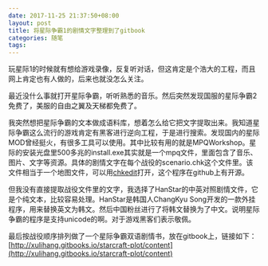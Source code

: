 ```yaml
---
date: 2017-11-25 21:37:50+08:00
layout: post
title: 将星际争霸1的剧情文字整理到了gitbook
categories: 随笔
tags: 
---
```


玩星际1的时候就有想给游戏录像，反复听对话，但这肯定是个浩大的工程，而且网上肯定也有人做的，后来也就没怎么关注。

最近没什么事就打开星际争霸，听听熟悉的音乐。然后突然发现国服的星际争霸2免费了，美服的自由之翼及天梯都免费了。

我突然想把星际争霸的文本做成语料库，想着怎么给它把文字提取出来。我知道星际争霸这么流行的游戏肯定有黑客进行逆向工程，于是进行搜索。发现国内的星际MOD曾经挺火，有很多工具可以使用。其中比较有用的就是MPQWorkshop。星际的安装光盘里500多兆的install.exe其实就是一个mpq文件，里面包含了音乐、图片、文字等资源。具体的剧情文字在每个战役的scenario.chk这个文件里。该文件相当于一个地图文件，可以用[chkedit](http://www.staredit.net/files/2741/)打开，这个程序在github上有开源。

但我没有直接提取战役文件里的文字，我选择了HanStar的中英对照剧情文件，它是个纯文本，比较容易处理。HanStar是韩国人ChangKyu Song开发的一款外挂程序，用来替换英文为韩文。然后中国粉丝进行了将韩文替换为了中文。说明星际争霸的程序是支持unicode的啊。对于游戏黑客们表示敬佩。

最后按战役顺序排列做了一个星际争霸双语剧情书，放在gitbook上，链接如下：[http://xulihang.gitbooks.io/starcraft-plot/content](http://xulihang.gitbooks.io/starcraft-plot/content)
 
  